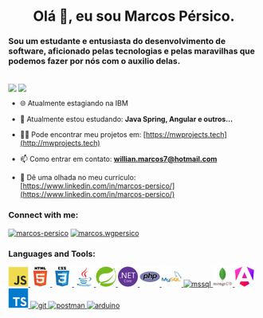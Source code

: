 <h1 align="center">Olá 👋, eu sou Marcos Pérsico.</h1>
<h3 align="left">Sou um estudante e entusiasta do desenvolvimento de software, aficionado pelas tecnologias e pelas maravilhas que podemos fazer por nós com o auxilio delas.</h3><br>

<div>
  <img height="210px" align="center" src="https://github-readme-stats.vercel.app/api?username=MWPersico&show_icons=true&theme=radical" />
  <img height="210px" align="center" src="https://github-readme-stats.vercel.app/api/top-langs/?username=MWPersico&theme=radical" />
</div>

- 🌐 Atualmente estagiando na IBM

- 🌱 Atualmente estou estudando: **Java Spring, Angular e outros...**

- 👨‍💻 Pode encontrar meu projetos em: [https://mwprojects.tech](http://mwprojects.tech)

- 📫 Como entrar em contato: **willian.marcos7@hotmail.com**

- 📄 Dê uma olhada no meu currículo: [https://www.linkedin.com/in/marcos-persico/](https://www.linkedin.com/in/marcos-persico/)

<h3 align="left">Connect with me:</h3>
<p align="left">
    <a href="https://linkedin.com/in/marcos-persico" target="blank"><img align="center" src="https://raw.githubusercontent.com/rahuldkjain/github-profile-readme-generator/master/src/images/icons/Social/linked-in-alt.svg" alt="marcos-persico" height="30" width="40" /></a>
    <a href="https://instagram.com/marcos.wgpersico" target="blank"><img align="center" src="https://raw.githubusercontent.com/rahuldkjain/github-profile-readme-generator/master/src/images/icons/Social/instagram.svg" alt="marcos.wgpersico" height="30" width="40" /></a>
</p>

<h3 align="left">Languages and Tools:</h3>
<p align="left">
    <a href="https://developer.mozilla.org/en-US/docs/Web/JavaScript" target="_blank" rel="noreferrer"> 
        <img
    src="https://raw.githubusercontent.com/devicons/devicon/master/icons/javascript/javascript-original.svg"
    alt="javascript" width="40" height="40" /> 
    </a>
    <a href="https://www.w3.org/html/" target="_blank" rel="noreferrer"> 
        <img
    src="https://raw.githubusercontent.com/devicons/devicon/master/icons/html5/html5-original-wordmark.svg"
    alt="html5" width="40" height="40" /> 
    </a>
    <a href="https://www.w3schools.com/css/" target="_blank" rel="noreferrer"> 
        <img
        src="https://raw.githubusercontent.com/devicons/devicon/master/icons/css3/css3-original-wordmark.svg"
        alt="css3" width="40" height="40" /> 
    </a>
    <a href="https://www.java.com" target="_blank" rel="noreferrer">
        <img src="https://raw.githubusercontent.com/devicons/devicon/master/icons/java/java-original.svg" alt="java"
        width="40" height="40" /> 
    </a>
    <a href="https://spring.io/" target="_blank" rel="noreferrer">
        <img src="https://raw.githubusercontent.com/devicons/devicon/master/icons/spring/spring-original.svg" alt="spring"
        width="40" height="40" /> 
    </a>
    <a href="https://dotnet.microsoft.com/pt-br/" target="_blank" rel="noreferrer">
        <img src="https://github.com/devicons/devicon/blob/master/icons/dotnetcore/dotnetcore-original.svg" alt="dotnet"
        width="40" height="40" /> 
    </a>
    <a href="https://www.php.net" target="_blank" rel="noreferrer">
        <img src="https://raw.githubusercontent.com/devicons/devicon/master/icons/php/php-original.svg" alt="php"
        width="40" height="40" /> 
    </a>
    <a href="https://www.mysql.com/" target="_blank" rel="noreferrer"> 
        <img
        src="https://raw.githubusercontent.com/devicons/devicon/master/icons/mysql/mysql-original-wordmark.svg"
        alt="mysql" width="40" height="40" /> 
    </a>
    <a href="https://www.microsoft.com/en-us/sql-server" target="_blank" rel="noreferrer"> 
        <img src="https://www.svgrepo.com/show/303229/microsoft-sql-server-logo.svg" alt="mssql" width="40" height="40"/> 
    </a>
    <a href="https://www.mongodb.com/" target="_blank" rel="noreferrer"> 
        <img
        src="https://raw.githubusercontent.com/devicons/devicon/master/icons/mongodb/mongodb-original-wordmark.svg"
        alt="mongodb" width="40" height="40" /> 
    </a>
    <a href="https://angular.dev/" target="_blank" rel="noreferrer"> 
        <img
        src="https://github.com/devicons/devicon/blob/master/icons/angular/angular-original.svg" alt="angular" width="40" height="40" /> 
    </a>
    <a href="https://www.typescriptlang.org/" target="_blank" rel="noreferrer">
        <img src="https://raw.githubusercontent.com/devicons/devicon/master/icons/typescript/typescript-original.svg"
        alt="typescript" width="40" height="40" /> 
    </a>
    <a href="https://git-scm.com/" target="_blank" rel="noreferrer"> 
        <img
        src="https://www.vectorlogo.zone/logos/git-scm/git-scm-icon.svg" alt="git" width="40" height="40" /> 
    </a>
    <a href="https://postman.com" target="_blank" rel="noreferrer"> 
        <img
        src="https://www.vectorlogo.zone/logos/getpostman/getpostman-icon.svg" alt="postman" width="40"
        height="40" /> 
    </a>
    <a href="https://www.arduino.cc/" target="_blank" rel="noreferrer"> <img
        src="https://cdn.worldvectorlogo.com/logos/arduino-1.svg" alt="arduino" width="40" height="40" /> 
    </a>
</p>
